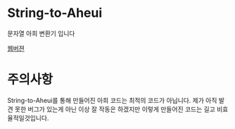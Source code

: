 # String-to-Aheui

문자열 아희 변환기 입니다

[웹버젼](https://apteryx.moe/straheui)

# 주의사항

String-to-Aheui를 통해 만들어진 아희 코드는 최적의 코드가 아닙니다.
제가 아직 발견 못한 버그가 있는게 아닌 이상 잘 작동은 하겠지만 이렇게 만들어진 코드는 길고 비효율적일것입니다.
